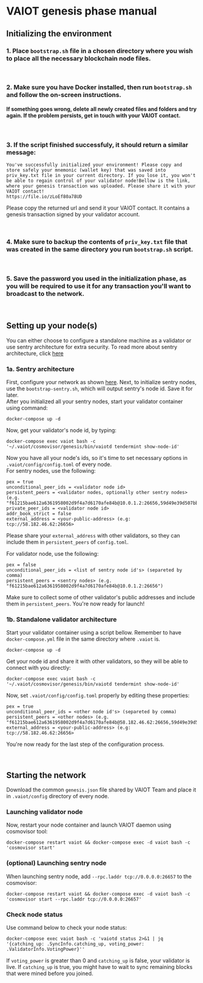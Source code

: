 # VAIOT genesis phase manual

## Initializing the environment

### 1. Place `bootstrap.sh` file in a chosen directory where you wish to place all the necessary blockchain node files. 
<br />

### 2. Make sure you have Docker installed, then run `bootstrap.sh` and follow the on-screen instructions.

#### If something goes wrong, delete all newly created files and folders and try again. If the problem persists, get in touch with your VAIOT contact.
<br />

### 3. If the script finished successfuly, it should return a similar message:
```
You've successfully initialized your environment! Please copy and store safely your mnemonic (wallet key) that was saved into priv_key.txt file in your current directory. If you lose it, you won't be able to regain control of your validator node!Bellow is the link, where your genesis transaction was uploaded. Please share it with your VAIOT contact!
https://file.io/zLoEf80a78UD
```

Please copy the returned url and send it your VAIOT contact. It contains a genesis transaction signed by your validator account.

<br />

### 4. Make sure to backup the contents of `priv_key.txt` file that was created in the same directory you run `bootstrap.sh` script.
<br />

### 5. Save the password you used in the initialization phase, as you will be required to use it for any transaction you'll want to broadcast to the network.

<br />

## Setting up your node(s)

You can either choose to configure a standalone machine as a validator or use sentry architecture for extra security. To read more about sentry architecture, click [here](https://docs.tendermint.com/master/nodes/validators.html)


### 1a. Sentry architecture

First, configure your network as shown [here](https://docs.tendermint.com/master/nodes/validators.html#local-configuration). Next, to initialize sentry nodes, use the `bootstrap-sentry.sh`, which will output sentry's node id. Save it for later. <br />
After you initialized all your sentry nodes, start your validator container using command:
```
docker-compose up -d
```
Now, get your validator's node id, by typing:
```
docker-compose exec vaiot bash -c '~/.vaiot/cosmovisor/genesis/bin/vaiotd tendermint show-node-id'
```
Now you have all your node's ids, so it's time to set necessary options in `.vaiot/config/config.toml` of every node. <br />
For sentry nodes, use the following:
```
pex = true
unconditional_peer_ids = <validator node id>
persistent_peers = <validator nodes, optionally other sentry nodes> (e.g. "f61215bae612a6361958002d9f4a7d6170afe84b@10.0.1.2:26656,59d49e39d507bb190e746bcf5590d65879c132e2@185.32.231.48:26656")
private_peer_ids = <validator node id>
addr_book_strict = false
external_address = <your-public-address> (e.g: tcp://58.182.46.62:26656>
```
Please share your `external_address` with other validators, so they can include them in `persistent_peers` of `config.toml`. <br />

For validator node, use the following:
```
pex = false
unconditional_peer_ids = <list of sentry node id's> (separeted by comma)
persistent_peers = <sentry nodes> (e.g. "f61215bae612a6361958002d9f4a7d6170afe84b@10.0.1.2:26656")
```

Make sure to collect some of other validator's public addresses and include them in `persistent_peers`. You're now ready for launch!

### 1b. Standalone validator architecture

Start your validator container using a script bellow. Remember to have `docker-compose.yml` file in the same directory where `.vaiot` is.
```
docker-compose up -d
```
Get your node id and share it with other validators, so they will be able to connect with you directly:
```
docker-compose exec vaiot bash -c '~/.vaiot/cosmovisor/genesis/bin/vaiotd tendermint show-node-id'
```
Now, set `.vaiot/config/config.toml` properly by editing these properties:
```
pex = true
unconditional_peer_ids = <other node id's> (separeted by comma)
persistent_peers = <other nodes> (e.g. "f61215bae612a6361958002d9f4a7d6170afe84b@58.182.46.62:26656,59d49e39d507bb190e746bcf5590d65879c132e2@185.32.231.48:26656")
external_address = <your-public-address> (e.g: tcp://58.182.46.62:26656>
```
You're now ready for the last step of the configuration process.

<br />

## Starting the network

Download the common `genesis.json` file shared by VAIOT Team and place it in `.vaiot/config` directory of every node.<br />
### Launching validator node
Now, restart your node container and launch VAIOT daemon using cosmovisor tool:
```
docker-compose restart vaiot && docker-compose exec -d vaiot bash -c 'cosmovisor start'
```
### (optional) Launching sentry node

When launching sentry node, add `--rpc.laddr tcp://0.0.0.0:26657` to the cosmovisor:
```
docker-compose restart vaiot && docker-compose exec -d vaiot bash -c 'cosmovisor start --rpc.laddr tcp://0.0.0.0:26657'
```

### Check node status

Use command below to check your node status:
```
docker-compose exec vaiot bash -c 'vaiotd status 2>&1 | jq '{catching_up: .SyncInfo.catching_up, voting_power: .ValidatorInfo.VotingPower}''
```
If `voting_power` is greater than 0 and `catching_up` is false, your validator is live. If `catching_up` is true, you might have to wait to sync remaining blocks that were mined before you joined.